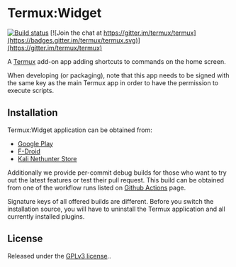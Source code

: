 # Termux:Widget

[![Build status](https://github.com/termux/termux-widget/workflows/Build/badge.svg)](https://github.com/termux/termux-widget/actions)
[![Join the chat at https://gitter.im/termux/termux](https://badges.gitter.im/termux/termux.svg)](https://gitter.im/termux/termux)

A [Termux](https://termux.com) add-on app adding shortcuts to commands on the
home screen.

When developing (or packaging), note that this app needs to be signed with the
same key as the main Termux app in order to have the permission to execute scripts.

## Installation

Termux:Widget application can be obtained from:

- [Google Play](https://play.google.com/store/apps/details?id=com.termux.widget)
- [F-Droid](https://f-droid.org/en/packages/com.termux.widget/)
- [Kali Nethunter Store](https://store.nethunter.com/en/packages/com.termux.widget/)

Additionally we provide per-commit debug builds for those who want to try
out the latest features or test their pull request. This build can be obtained
from one of the workflow runs listed on [Github Actions](https://github.com/termux/termux-widget/actions)
page.

Signature keys of all offered builds are different. Before you switch the
installation source, you will have to uninstall the Termux application and
all currently installed plugins.

## License

Released under the [GPLv3 license](https://www.gnu.org/licenses/gpl-3.0.html)..
